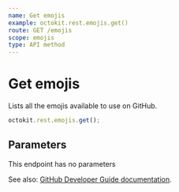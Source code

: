 ```yaml
---
name: Get emojis
example: octokit.rest.emojis.get()
route: GET /emojis
scope: emojis
type: API method
---
```


# Get emojis

Lists all the emojis available to use on GitHub.

```js
octokit.rest.emojis.get();
```

## Parameters

This endpoint has no parameters

See also: [GitHub Developer Guide documentation](https://docs.github.com/rest/reference/emojis/#get-emojis).
